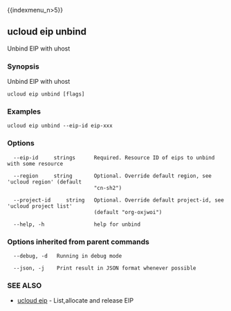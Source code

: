 {{indexmenu_n>5}}

## ucloud eip unbind

Unbind EIP with uhost

### Synopsis

Unbind EIP with uhost

```
ucloud eip unbind [flags]
```

### Examples

```
ucloud eip unbind --eip-id eip-xxx
```

### Options

```
  --eip-id     strings      Required. Resource ID of eips to unbind with some resource 

  --region     string       Optional. Override default region, see 'ucloud region' (default
                            "cn-sh2") 

  --project-id     string   Optional. Override default project-id, see 'ucloud project list'
                            (default "org-oxjwoi") 

  --help, -h                help for unbind 

```

### Options inherited from parent commands

```
  --debug, -d   Running in debug mode 

  --json, -j    Print result in JSON format whenever possible 

```

### SEE ALSO

* [ucloud eip](software/cli/cmd/ucloud/eip)	 - List,allocate and release EIP

